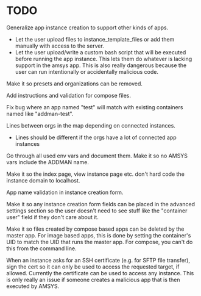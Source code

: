 # TODO

Generalize app instance creation to support other kinds of apps.
- Let the user upload files to instance_template_files or add them manually
  with access to the server.
- Let the user upload/write a custom bash script that will be executed before running
  the app instance. This lets them do whatever is lacking support in the amsys app.
  This is also really dangerous because the user can run intentionally or accidentally
  malicious code.

Make it so presets and organizations can be removed.

Add instructions and validation for compose files.

Fix bug where an app named "test" will match with existing containers named like "addman-test".

Lines between orgs in the map depending on connected instances.
- Lines should be different if the orgs have a lot of connected app instances

Go through all used env vars and document them. Make it so no AMSYS vars include
the ADDMAN name.

Make it so the index page, view instance page etc. don't hard code the instance domain
to localhost.

App name validation in instance creation form.

Make it so any instance creation form fields can be placed in the advanced settings section
so the user doesn't need to see stuff like the "container user" field if they don't care
about it.

Make it so files created by compose based apps can be deleted by the master app.
For image based apps, this is done by setting the container's UID to match the UID
that runs the master app. For compose, you can't do this from the command line.

When an instance asks for an SSH certificate (e.g. for SFTP file transfer),
sign the cert so it can only be used to access the requested target, if allowed.
Currently the certificate can be used to access any instance. This is only really
an issue if someone creates a malicious app that is then executed by AMSYS.
